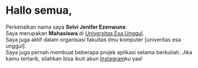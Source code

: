 # Hallo semua, 
Perkenalkan nama saya **Selvi Jenifer Ezenwune**.\
Saya merupakan **Mahasiswa** di [Universitas Esa Unggul](https://www.esaunggul.ac.id/).\
Saya juga aktif dalam organisasi fakultas ilmu komputer [univeritas esa unggul].\
Saya juga pernah membuat beberapa projek aplikasi selama berkuliah.
Jika kamu tertarik, silahkan bisa ikuti akun [Instagram](https://www.instagram.com/selvijenifer11/?hl=id)ku yaa!
